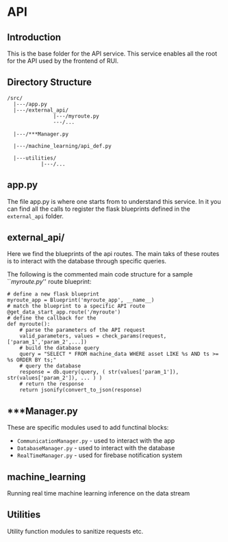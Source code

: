# API
## Introduction
This is the base folder for the API service.
This service enables all the root for the API used by the frontend of RUI.

## Directory Structure

```
/src/
  |---/app.py
  |---/external_api/
               |---/myroute.py
               ---/...
               
  |---/***Manager.py
  
  |---/machine_learning/api_def.py
  
  |---utilities/
           |---/...
```

## app.py

The file app.py is where one starts from to understand this service.
In it you can find all the calls to register the flask blueprints defined in the `external_api` folder.

## external_api/

Here we find the blueprints of the api routes.
The main taks of these routes is to interact with the database through specific queries.

The following is the commented main code structure for a sample ``_myroute.py_'' route blueprint:

```
# define a new flask blueprint
myroute_app = Blueprint('myroute_app', __name__)
# match the blueprint to a specific API route
@get_data_start_app.route('/myroute')
# define the callback for the 
def myroute():
    # parse the parameters of the API request
    valid_parameters, values = check_params(request, ['param_1','param_2',...])
    # build the database query
    query = "SELECT * FROM machine_data WHERE asset LIKE %s AND ts >= %s ORDER BY ts;"
    # query the database
    response = db.query(query, ( str(values['param_1']), str(values['param_2']), ... ) )
    # return the response
    return jsonify(convert_to_json(response)
```

## ***Manager.py

These are specific modules used to add functinal blocks:

* `CommunicationManager.py` -  used to interact with the app
* `DatabaseManager.py` - used to interact with the database
* `RealTimeManager.py` - used for firebase notification system

## machine_learning

Running real time machine learning inference on the data stream

## Utilities

Utility function modules to sanitize requests etc.
